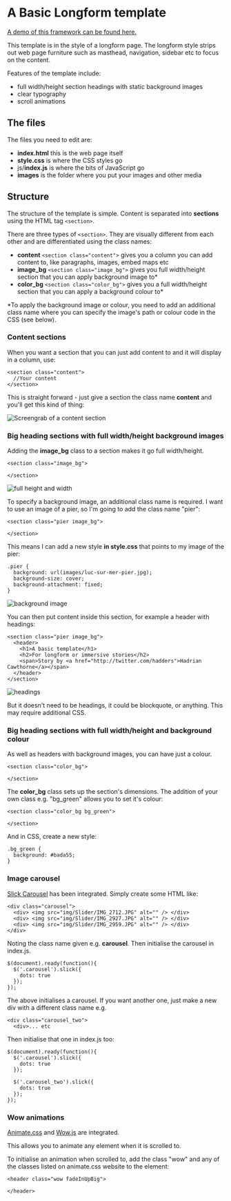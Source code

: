 
# A Basic Longform template

[A demo of this framework can be found here.](https://sheffieldjournalism.github.io/multimedia-template/)

This template is in the style of a longform page. The longform style strips out web page furniture such as masthead, navigation, sidebar etc to focus on the content.

Features of the template include:

- full width/height section headings with static background images
- clear typography
- scroll animations

## The files

The files you need to edit are:

- **index.html** this is the web page itself
- **style.css** is where the CSS styles go
- js/**index.js** is where the bits of JavaScript go
- **images** is the folder where you put your images and other media


## Structure

The structure of the template is simple. Content is separated into **sections** using the HTML tag ```<section>```.

There are three types of ```<section>```. They are visually different from each other and are differentiated using the class names:

- **content** ```<section class="content">``` gives you a column you can add content to, like paragraphs, images, embed maps etc
- **image_bg** ```<section class="image_bg">``` gives you full width/height section that you can apply background image to*
- **color_bg** ```<section class="color_bg">``` gives you a full width/height section that you can apply a background colour to*

*To apply the background image or colour, you need to add an additional class name where you can specify the image's path or colour code in the CSS (see below).

### Content sections

When you want a section that you can just add content to and it will display in a column, use:

```
<section class="content">
  //Your content
</section>
```

This is straight forward - just give a section the class name **content** and you'll get this kind of thing:

![Screengrab of a content section](https://github.com/SheffieldJournalism/Longfrom-template/raw/master/ReadmeFiles/dot-content.png)

### Big heading sections with full width/height background images

Adding the **image_bg** class to a section makes it go full width/height.

```
<section class="image_bg">

</section>
```
![full height and width](https://github.com/SheffieldJournalism/Longfrom-template/raw/master/ReadmeFiles/100vh.png)

To specify a background image, an additional class name is required. I want to use an image of a pier, so I'm going to add the class name "pier":

```
<section class="pier image_bg">

</section>
```
This means I can add a new style **in style.css** that points to my image of the pier:

```
.pier {
  background: url(images/luc-sur-mer-pier.jpg);
  background-size: cover;
  background-attachment: fixed;
}
```
![background image](https://github.com/SheffieldJournalism/Longfrom-template/raw/master/ReadmeFiles/bg-image.png)

You can then put content inside this section, for example a header with headings:
```
<section class="pier image_bg">
  <header>
    <h1>A basic template</h1>
    <h2>For longform or immersive stories</h2>
    <span>Story by <a href="http://twitter.com/hadders">Hadrian Cawthorne</a></span>
  </header>
</section>
```
![headings](https://github.com/SheffieldJournalism/Longfrom-template/raw/master/ReadmeFiles/headings.png)

But it doesn't need to be headings, it could be blockquote, or anything. This may require additional CSS.


### Big heading sections with full width/height and background colour

As well as headers with background images, you can have just a colour.

```
<section class="color_bg">

</section>
```
The **color_bg** class sets up the section's dimensions. The addition of your own class e.g. "bg_green" allows you to set it's colour:
```
<section class="color_bg bg_green">

</section>
```
And in CSS, create a new style:
```
.bg_green {
  background: #bada55;
}
```


### Image carousel
[Slick Carousel](http://kenwheeler.github.io/slick/) has been integrated. Simply create some HTML like:

```
<div class="carousel">
  <div> <img src="img/Slider/IMG_2712.JPG" alt="" /> </div>
  <div> <img src="img/Slider/IMG_2927.JPG" alt="" /> </div>
  <div> <img src="img/Slider/IMG_2959.JPG" alt="" /> </div>
</div>

```
Noting the class name given e.g. **carousel**. Then initialise the carousel in index.js.

```
$(document).ready(function(){
  $('.carousel').slick({
    dots: true
  });
});

```

The above initialises a carousel. If you want another one, just make a new div with a different class name e.g.

```
<div class="carousel_two">
  <div>... etc
```
Then initialise that one in index.js too:

```
$(document).ready(function(){
  $('.carousel').slick({
    dots: true
  });

  $('.carousel_two').slick({
    dots: true
  });
});

```


### Wow animations
[Animate.css](http://daneden.github.io/animate.css/) and [Wow.js](http://mynameismatthieu.com/WOW/) are integrated.

This allows you to animate any element when it is scrolled to.

To initialise an animation when scrolled to, add the class "wow" and any of the classes listed on animate.css website to the element:
```
<header class="wow fadeInUpBig">

</header>
```
